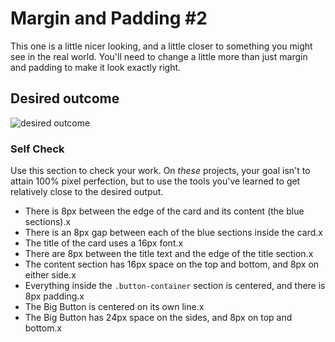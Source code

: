 # Margin and Padding #2

This one is a little nicer looking, and a little closer to something you might see in the real world. You'll need to change a little more than just margin and padding to make it look exactly right.

## Desired outcome
![desired outcome](./desired-outcome.png)

### Self Check
Use this section to check your work. On _these_ projects, your goal isn't to attain 100% pixel perfection, but to use the tools you've learned to get relatively close to the desired output.

- There is 8px between the edge of the card and its content (the blue sections).x
- There is an 8px gap between each of the blue sections inside the card.x
- The title of the card uses a 16px font.x
- There are 8px between the title text and the edge of the title section.x
- The content section has 16px space on the top and bottom, and 8px on either side.x
- Everything inside the `.button-container` section is centered, and there is 8px padding.x
- The Big Button is centered on its own line.x
- The Big Button has 24px space on the sides, and 8px on top and bottom.x
